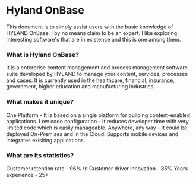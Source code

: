 # Hyland OnBase 
This document is to simply assist users with the basic knowledge of HYLAND OnBase. I by no means claim to be an expert. I like exploring interesting software's that are in existence and this is one among them. 

### What is Hyland OnBase?
It is a enterprise content management and process management software suite developed by HYLAND to manage your content, services, processes and cases. It is currently used in the healthcare, financial, insurance, government, higher education and manufacturing industries. 

### What makes it unique?
One Platform - It is based on a single platform for building content-enabled applications. 
Low code configuration - It reduces developer time with very limited code which is easily manageable. 
Anywhere, any way - It could be deployed On-Premises and in the Cloud. Supports mobile devices and integrates exisiting applications.

### What are its statistics?
Customer retention rate - 96% \n
Customer driver innovation - 85%
Years experience - 25+


